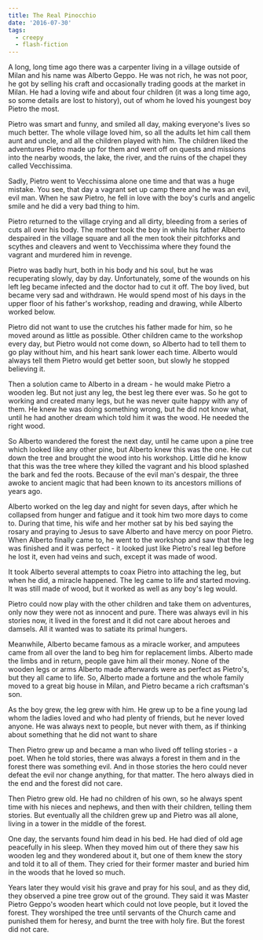 ```yaml
---
title: The Real Pinocchio
date: '2016-07-30'
tags:
  - creepy
  - flash-fiction
---
```


A long, long time ago there was a carpenter living in a village outside of Milan
and his name was Alberto Geppo. He was not rich, he was not poor, he got by
selling his craft and occasionally trading goods at the market in Milan. He had
a loving wife and about four children (it was a long time ago, so some details
are lost to history), out of whom he loved his youngest boy Pietro the most.

<!-- truncate -->

Pietro was smart and funny, and smiled all day, making everyone's lives so much
better. The whole village loved him, so all the adults let him call them aunt
and uncle, and all the children played with him. The children liked the
adventures Pietro made up for them and went off on quests and missions into the
nearby woods, the lake, the river, and the ruins of the chapel they called
Vecchissima.

Sadly, Pietro went to Vecchissima alone one time and that was a huge mistake.
You see, that day a vagrant set up camp there and he was an evil, evil man. When
he saw Pietro, he fell in love with the boy's curls and angelic smile and he did
a very bad thing to him.

Pietro returned to the village crying and all dirty, bleeding from a series of
cuts all over his body. The mother took the boy in while his father Alberto
despaired in the village square and all the men took their pitchforks and
scythes and cleavers and went to Vecchissima where they found the vagrant and
murdered him in revenge.

Pietro was badly hurt, both in his body and his soul, but he was recuperating
slowly, day by day. Unfortunately, some of the wounds on his left leg became
infected and the doctor had to cut it off. The boy lived, but became very sad
and withdrawn. He would spend most of his days in the upper floor of his
father's workshop, reading and drawing, while Alberto worked below.

Pietro did not want to use the crutches his father made for him, so he moved
around as little as possible. Other children came to the workshop every day, but
Pietro would not come down, so Alberto had to tell them to go play without him,
and his heart sank lower each time. Alberto would always tell them Pietro would
get better soon, but slowly he stopped believing it.

Then a solution came to Alberto in a dream - he would make Pietro a wooden leg.
But not just any leg, the best leg there ever was. So he got to working and
created many legs, but he was never quite happy with any of them. He knew he was
doing something wrong, but he did not know what, until he had another dream
which told him it was the wood. He needed the right wood.

So Alberto wandered the forest the next day, until he came upon a pine tree
which looked like any other pine, but Alberto knew this was the one. He cut down
the tree and brought the wood into his workshop. Little did he know that this
was the tree where they killed the vagrant and his blood splashed the bark and
fed the roots. Because of the evil man's despair, the three awoke to ancient
magic that had been known to its ancestors millions of years ago.

Alberto worked on the leg day and night for seven days, after which he collapsed
from hunger and fatigue and it took him two more days to come to. During that
time, his wife and her mother sat by his bed saying the rosary and praying to
Jesus to save Alberto and have mercy on poor Pietro. When Alberto finally came
to, he went to the workshop and saw that the leg was finished and it was
perfect - it looked just like Pietro's real leg before he lost it, even had
veins and such, except it was made of wood.

It took Alberto several attempts to coax Pietro into attaching the leg, but when
he did, a miracle happened. The leg came to life and started moving. It was
still made of wood, but it worked as well as any boy's leg would.

Pietro could now play with the other children and take them on adventures, only
now they were not as innocent and pure. There was always evil in his stories
now, it lived in the forest and it did not care about heroes and damsels. All it
wanted was to satiate its primal hungers.

Meanwhile, Alberto became famous as a miracle worker, and amputees came from all
over the land to beg him for replacement limbs. Alberto made the limbs and in
return, people gave him all their money. None of the wooden legs or arms Alberto
made afterwards were as perfect as Pietro's, but they all came to life. So,
Alberto made a fortune and the whole family moved to a great big house in Milan,
and Pietro became a rich craftsman's son.

As the boy grew, the leg grew with him. He grew up to be a fine young lad whom
the ladies loved and who had plenty of friends, but he never loved anyone. He
was always next to people, but never with them, as if thinking about something
that he did not want to share

Then Pietro grew up and became a man who lived off telling stories - a poet.
When he told stories, there was always a forest in them and in the forest there
was something evil. And in those stories the hero could never defeat the evil
nor change anything, for that matter. The hero always died in the end and the
forest did not care.

Then Pietro grew old. He had no children of his own, so he always spent time
with his nieces and nephews, and then with their children, telling them stories.
But eventually all the children grew up and Pietro was all alone, living in a
tower in the middle of the forest.

One day, the servants found him dead in his bed. He had died of old age
peacefully in his sleep. When they moved him out of there they saw his wooden
leg and they wondered about it, but one of them knew the story and told it to
all of them. They cried for their former master and buried him in the woods that
he loved so much.

Years later they would visit his grave and pray for his soul, and as they did,
they observed a pine tree grow out of the ground. They said it was Master Pietro
Geppo's wooden heart which could not love people, but it loved the forest. They
worshiped the tree until servants of the Church came and punished them for
heresy, and burnt the tree with holy fire. But the forest did not care.
